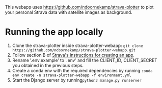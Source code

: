 This webapp uses https://github.com/ndoornekamp/strava-plotter to plot your personal Strava data with satellite images as background.

# Running the app locally
1. Clone the strava-plotter inside strava-plotter-webapp: `git clone https://github.com/ndoornekamp/strava-plotter-webapp.git`
2. Follow section B of [Strava's instructions for creating an app](https://developers.strava.com/docs/getting-started/).
3. Rename '.env.example' to '.env' and fill the CLIENT_ID, CLIENT_SECRET you obtained in the previous steps.
4. Create a conda env with the required dependencies by running `conda env create -n strava-plotter-webapp -f environment.yml`
5. Start the Django server by running`python3 manage.py runserver`
